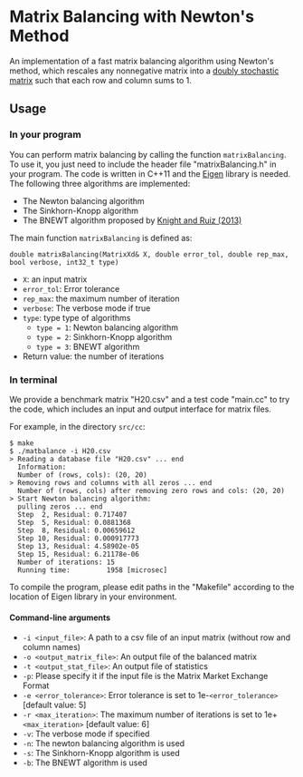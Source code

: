# Matrix Balancing with Newton's Method
An implementation of a fast matrix balancing algorithm using Newton's method, which rescales any nonnegative matrix into a [doubly stochastic matrix](https://en.wikipedia.org/wiki/Doubly_stochastic_matrix) such that each row and column sums to 1.

## Usage
### In your program
You can perform matrix balancing by calling the function `matrixBalancing`.
To use it, you just need to include the header file "matrixBalancing.h" in your program.
The code is written in C++11 and the [Eigen](http://eigen.tuxfamily.org) library is needed.  
The following three algorithms are implemented:
* The Newton balancing algorithm
* The Sinkhorn-Knopp algorithm
* The BNEWT algorithm proposed by [Knight and Ruiz (2013)](https://academic.oup.com/imajna/article-abstract/33/3/1029/659457/A-fast-algorithm-for-matrix-balancing?redirectedFrom=fulltext)

The main function `matrixBalancing` is defined as:
```
double matrixBalancing(MatrixXd& X, double error_tol, double rep_max, bool verbose, int32_t type)
```
* `X`: an input matrix
* `error_tol`: Error tolerance
* `rep_max`: the maximum number of iteration
* `verbose`: The verbose mode if true
* `type`: type type of algorithms
  * `type = 1`: Newton balancing algorithm
  * `type = 2`: Sinkhorn-Knopp algorithm
  * `type = 3`: BNEWT algorithm
* Return value: the number of iterations

### In terminal
We provide a benchmark matrix "H20.csv" and a test code "main.cc" to try the code, which includes an input and output interface for matrix files.

For example, in the directory `src/cc`:
```
$ make
$ ./matbalance -i H20.csv
> Reading a database file "H20.csv" ... end
  Information:
  Number of (rows, cols): (20, 20)
> Removing rows and columns with all zeros ... end
  Number of (rows, cols) after removing zero rows and cols: (20, 20)
> Start Newton balancing algorithm:
  pulling zeros ... end
  Step  2, Residual: 0.717407
  Step  5, Residual: 0.0881368
  Step  8, Residual: 0.00659612
  Step 10, Residual: 0.000917773
  Step 13, Residual: 4.58902e-05
  Step 15, Residual: 6.21178e-06
  Number of iterations: 15
  Running time:         1958 [microsec]
```
To compile the program, please edit paths in the "Makefile" according to the location of Eigen library in your environment.

#### Command-line arguments
* `-i <input_file>`: A path to a csv file of an input matrix (without row and column names)  
* `-o <output_matrix_file>`: An output file of the balanced matrix  
* `-t <output_stat_file>`: An output file of statistics  
* `-p`: Please specify it if the input file is the Matrix Market Exchange Format  
* `-e <error_tolerance>`: Error tolerance is set to 1e-`<error_tolerance>` [default value: 5]  
* `-r <max_iteration>`: The maximum number of iterations is set to 1e+`<max_iteration>` [default value: 6]  
* `-v`: The verbose mode if specified  
* `-n`: The newton balancing algorithm is used  
* `-s`: The Sinkhorn-Knopp algorithm is used  
* `-b`: The BNEWT algorithm is used
